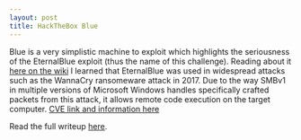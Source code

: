 ```yaml
---
layout: post
title: HackTheBox Blue
---
```


Blue is a very simplistic machine to exploit which highlights the seriousness of the EternalBlue exploit (thus the name of this challenge). Reading about it [here on the wiki](https://en.wikipedia.org/wiki/EternalBlue) I learned that EternalBlue was used in widespread attacks such as the WannaCry ransomeware attack in 2017. Due to the way SMBv1 in multiple versions of Microsoft Windows handles specifically crafted packets from this attack, it allows remote code execution on the target computer. [CVE link and information here](https://www.cvedetails.com/cve/CVE-2017-0143/)

Read the full writeup [here]().